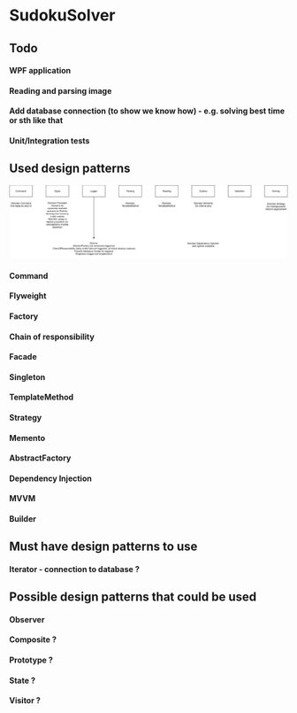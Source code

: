 # SudokuSolver

## Todo

#### WPF application
#### Reading and parsing image
#### Add database connection (to show we know how) - e.g. solving best time or sth like that
#### Unit/Integration tests

## Used design patterns
![Used design patterns](SudokuSolver.png "Patterns")

#### Command
#### Flyweight
#### Factory
#### Chain of responsibility
#### Facade
#### Singleton
#### TemplateMethod
#### Strategy
#### Memento
#### AbstractFactory
#### Dependency Injection
#### MVVM
#### Builder

## Must have design patterns to use

#### Iterator - connection to database ?

## Possible design patterns that could be used

#### Observer
#### Composite ?
#### Prototype ?
#### State ?
#### Visitor ?
